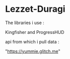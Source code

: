 # Lezzet-Duragi




 The libraries i use :
 
 Kingfisher and
 ProgressHUD 

api from which i pull data :
 
 "https://yummie.glitch.me"
